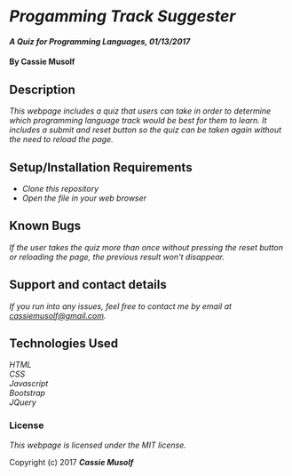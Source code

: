 # _Progamming Track Suggester_

#### _A Quiz for Programming Languages, 01/13/2017_

#### By Cassie Musolf

## Description

_This webpage includes a quiz that users can take in order to determine which programming language track would be best for them to learn. It includes a submit and reset button so the quiz can be taken again without the need to reload the page._

## Setup/Installation Requirements

* _Clone this repository_
* _Open the file in your web browser_

## Known Bugs

_If the user takes the quiz more than once without pressing the reset button or reloading the page, the previous result won't disappear._

## Support and contact details

_If you run into any issues, feel free to contact me by email at cassiemusolf@gmail.com._

## Technologies Used

_HTML</br>CSS</br>Javascript</br>Bootstrap</br>JQuery</br>_

### License

*This webpage is licensed under the MIT license.*

Copyright (c) 2017 **_Cassie Musolf_**
